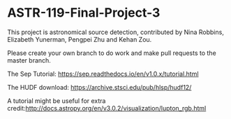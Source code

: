 # ASTR-119-Final-Project-3
This project is astronomical source detection, contributed by Nina Robbins, Elizabeth Yunerman, Pengpei Zhu and Kehan Zou.

Please create your own branch to do work and make pull requests to the master branch.

The Sep Tutorial: https://sep.readthedocs.io/en/v1.0.x/tutorial.html

The HUDF download: https://archive.stsci.edu/pub/hlsp/hudf12/

A tutorial might be useful for extra credit:http://docs.astropy.org/en/v3.0.2/visualization/lupton_rgb.html
